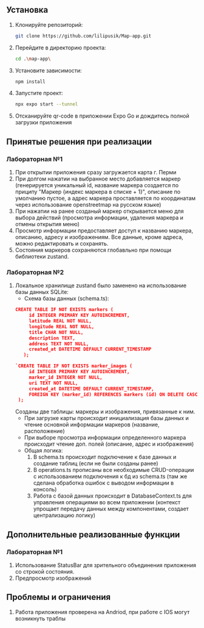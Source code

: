 ## Установка
1. Клонируйте репозиторий:
   ```bash
   git clone https://github.com/lilipusik/Map-app.git
   ```
2. Перейдите в директорию проекта:
   ```bash
   cd .\map-app\
   ```
3. Установите зависимости:
   ```bash
   npm install
   ```
4. Запустите проект:
   ```bash
   npx expo start --tunnel
   ```
5. Отсканируйте qr-code в приложении Expo Go и дождитесь полной загрузки приложения

## Принятые решения при реализации
### Лабораторная №1
1. При открытии приложения сразу загружается карта г. Перми
2. При долгом нажатии на выбранное место добавляется маркер (генерируется уникальный id, название маркера создается по приципу "Маркер {индекс маркера в списке + 1}", описание по умолчанию пустое, а адрес маркера проставляется по координатам через использование openstreetmap на русском языке)
3. При нажатии на ранее созданый маркер открывается меню для выбора действий (просмотра информации, удаления маркера и отмены открытия меню)
4. Просмотр информации предоставляет доступ к названию маркера, описанию, адресу и изображениям. Все данные, кроме адреса, можно редактировать и сохранять.
5. Состояния маркеров сохраняются глобавльно при помощи библиотеки zustand.

### Лабораторная №2
1. Локальное хранилище zustand было заменено на использование базы данных SQLite:
   - Схема базы данных (schema.ts):
   ```json
   CREATE TABLE IF NOT EXISTS markers (
        id INTEGER PRIMARY KEY AUTOINCREMENT,
        latitude REAL NOT NULL,
        longitude REAL NOT NULL,
        title CHAR NOT NULL,
        description TEXT,
        address TEXT NOT NULL,
        created_at DATETIME DEFAULT CURRENT_TIMESTAMP
      );

   `CREATE TABLE IF NOT EXISTS marker_images (
        id INTEGER PRIMARY KEY AUTOINCREMENT,
        marker_id INTEGER NOT NULL,
        uri TEXT NOT NULL,
        created_at DATETIME DEFAULT CURRENT_TIMESTAMP,
        FOREIGN KEY (marker_id) REFERENCES markers (id) ON DELETE CASCADE
    );
   ```
   Созданы две таблицы: маркеры и изображения, привязанные к ним.
   - При загрузке карты происходит инициализация базы данных и чтение основной информации маркеров (название, расположение)
   - При выборе просмотра информации определенного маркера происходит чтение доп. полей (описание, адрес и изображения)
   - Общая логика:
      1. В schema.ts происходит подключение к базе данных и создание таблиц (если не были созданы ранее)
      2. В operations.ts прописаны все необходимые CRUD-операции с использованием подключения к бд из schema.ts (там же сделана обработка ошибок с выводом информации в консоль)
      3. Работа с базой данных происходит в DatabaseContext.ts для управления операциями во всем приложении (контекст упрощает передачу данных между компонентами, создает централизацию логику)

## Дополнительные реализованные функции
### Лабораторная №1
1. Использование StatusBar для зрительного объединения приложения со строкой состояния.
2. Предпросмотр изображений

## Проблемы и ограничения
1. Работа приложения проверена на Andriod, при работе с IOS могут возникнуть траблы